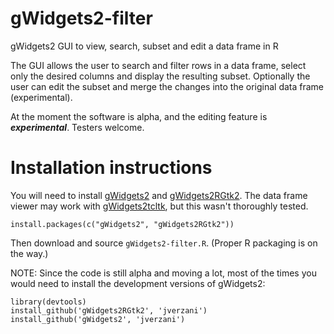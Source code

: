 gWidgets2-filter
================

gWidgets2 GUI to view, search, subset and edit a data frame in R

The GUI allows the user to search and filter rows in a data frame, select only the desired columns and display the resulting subset. Optionally the user can edit the subset and merge the changes into the original data frame (experimental). 

At the moment the software is alpha, and the editing feature is ***experimental***. Testers welcome. 

Installation instructions
================

You will need to install [gWidgets2](http://cran.r-project.org/web/packages/gWidgets2) and [gWidgets2RGtk2](http://cran.r-project.org/web/packages/gWidgets2RGtk2). The data frame viewer may work with [gWidgets2tcltk](http://cran.r-project.org/web/packages/gWidgets2tcltk), but this wasn't thoroughly tested.

    install.packages(c("gWidgets2", "gWidgets2RGtk2"))

Then download and source `gWidgets2-filter.R`. (Proper R packaging is on the way.)

NOTE: Since the code is still alpha and moving a lot, most of the times you would need to install the development versions of gWidgets2:

    library(devtools)
    install_github('gWidgets2RGtk2', 'jverzani')
    install_github('gWidgets2', 'jverzani')
